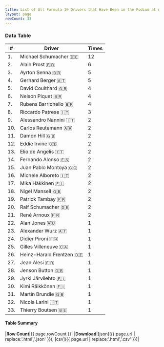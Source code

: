 ```yaml
---
title: List of All Formula 1® Drivers that Have Been in the Podium at Autodromo Enzo e Dino Ferrari
layout: page
rowCount: 33
---
```


<canvas id="chart" width="400" height="180"></canvas>
<script>
var data = {
    "datasets": [
        {
            "backgroundColor": [
                "#f3a935",
                "#f3a935",
                "#f3a935",
                "#f3a935",
                "#f3a935",
                "#f3a935",
                "#f3a935",
                "#f3a935",
                "#f3a935",
                "#f3a935",
                "#f3a935",
                "#f3a935",
                "#f3a935",
                "#f3a935",
                "#f3a935",
                "#f3a935",
                "#f3a935",
                "#f3a935",
                "#f3a935",
                "#f3a935",
                "#f3a935",
                "#f3a935",
                "#f3a935",
                "#f3a935",
                "#f3a935",
                "#f3a935",
                "#f3a935",
                "#f3a935",
                "#f3a935",
                "#f3a935",
                "#f3a935",
                "#f3a935",
                "#f3a935"
            ],
            "borderColor": [
                "#f68639",
                "#f68639",
                "#f68639",
                "#f68639",
                "#f68639",
                "#f68639",
                "#f68639",
                "#f68639",
                "#f68639",
                "#f68639",
                "#f68639",
                "#f68639",
                "#f68639",
                "#f68639",
                "#f68639",
                "#f68639",
                "#f68639",
                "#f68639",
                "#f68639",
                "#f68639",
                "#f68639",
                "#f68639",
                "#f68639",
                "#f68639",
                "#f68639",
                "#f68639",
                "#f68639",
                "#f68639",
                "#f68639",
                "#f68639",
                "#f68639",
                "#f68639",
                "#f68639"
            ],
            "borderWidth": 1,
            "data": [
                12.0,
                6.0,
                5.0,
                5.0,
                4.0,
                4.0,
                4.0,
                3.0,
                2.0,
                2.0,
                2.0,
                2.0,
                2.0,
                2.0,
                2.0,
                2.0,
                2.0,
                2.0,
                2.0,
                2.0,
                2.0,
                1.0,
                1.0,
                1.0,
                1.0,
                1.0,
                1.0,
                1.0,
                1.0,
                1.0,
                1.0,
                1.0,
                1.0
            ],
            "label": "Times"
        }
    ],
    "labels": [
        "Michael Schumacher",
        "Alain Prost",
        "Ayrton Senna",
        "Gerhard Berger",
        "David Coulthard",
        "Nelson Piquet",
        "Rubens Barrichello",
        "Riccardo Patrese",
        "Alessandro Nannini",
        "Carlos Reutemann",
        "Damon Hill",
        "Eddie Irvine",
        "Elio de Angelis",
        "Fernando Alonso",
        "Juan Pablo Montoya",
        "Michele Alboreto",
        "Mika Häkkinen",
        "Nigel Mansell",
        "Patrick Tambay",
        "Ralf Schumacher",
        "René Arnoux",
        "Alan Jones",
        "Alexander Wurz",
        "Didier Pironi",
        "Gilles Villeneuve",
        "Heinz-Harald Frentzen",
        "Jean Alesi",
        "Jenson Button",
        "Jyrki Järvilehto",
        "Kimi Räikkönen",
        "Martin Brundle",
        "Nicola Larini",
        "Thierry Boutsen"
    ]
};
var options = {
  legend: {
    display: false
  },
  scales: {
    xAxes: [{
      ticks: {
        beginAtZero: true,
        maxRotation: 180,
        display: window.innerWidth > 800
      }
    }],
    yAxes: [{
      ticks: {
        beginAtZero: true
      }
    }]
  },
  onResize: function(chart, size) {
    chart.options.scales.xAxes[0].ticks.display = size.width > 800;
  }
};
var chart = new Chart("chart", {
    data: data,
    type: 'bar',
    options: options
});
</script>

<!-- div id="chart-navigation">
<button onclick="window.location = chart.toBase64Image();">Save as Image</button>
<button onclick="window.location = chart.toBase64Image();">Hello</button>
<button onclick="window.location = chart.toBase64Image();">Hello</button>
<select>
<option>one</option>
<option>two</option>
<option>three</option>
</select>
</div -->




### Data Table

| # | Driver | Times |
|--|--|--|
| 1. | Michael Schumacher 🇩🇪 | 12 |
| 2. | Alain Prost 🇫🇷 | 6 |
| 3. | Ayrton Senna 🇧🇷 | 5 |
| 4. | Gerhard Berger 🇦🇹 | 5 |
| 5. | David Coulthard 🇬🇧 | 4 |
| 6. | Nelson Piquet 🇧🇷 | 4 |
| 7. | Rubens Barrichello 🇧🇷 | 4 |
| 8. | Riccardo Patrese 🇮🇹 | 3 |
| 9. | Alessandro Nannini 🇮🇹 | 2 |
| 10. | Carlos Reutemann 🇦🇷 | 2 |
| 11. | Damon Hill 🇬🇧 | 2 |
| 12. | Eddie Irvine 🇬🇧 | 2 |
| 13. | Elio de Angelis 🇮🇹 | 2 |
| 14. | Fernando Alonso 🇪🇸 | 2 |
| 15. | Juan Pablo Montoya 🇨🇴 | 2 |
| 16. | Michele Alboreto 🇮🇹 | 2 |
| 17. | Mika Häkkinen 🇫🇮 | 2 |
| 18. | Nigel Mansell 🇬🇧 | 2 |
| 19. | Patrick Tambay 🇫🇷 | 2 |
| 20. | Ralf Schumacher 🇩🇪 | 2 |
| 21. | René Arnoux 🇫🇷 | 2 |
| 22. | Alan Jones 🇦🇺 | 1 |
| 23. | Alexander Wurz 🇦🇹 | 1 |
| 24. | Didier Pironi 🇫🇷 | 1 |
| 25. | Gilles Villeneuve 🇨🇦 | 1 |
| 26. | Heinz-Harald Frentzen 🇩🇪 | 1 |
| 27. | Jean Alesi 🇫🇷 | 1 |
| 28. | Jenson Button 🇬🇧 | 1 |
| 29. | Jyrki Järvilehto 🇫🇮 | 1 |
| 30. | Kimi Räikkönen 🇫🇮 | 1 |
| 31. | Martin Brundle 🇬🇧 | 1 |
| 32. | Nicola Larini 🇮🇹 | 1 |
| 33. | Thierry Boutsen 🇧🇪 | 1 |

#### Table Summary

|**Row Count**|{{ page.rowCount }}|
|**Download**|[json]({{ page.url | replace:'.html','.json' }}), [csv]({{ page.url | replace:'.html','.csv' }})|
